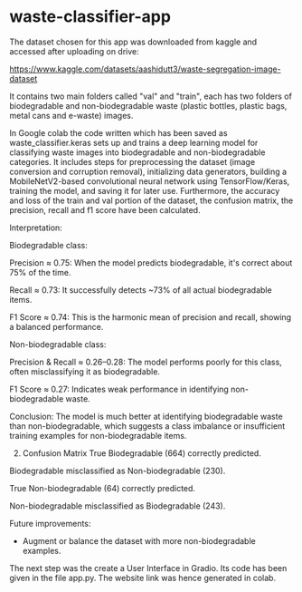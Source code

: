 # waste-classifier-app

The dataset chosen for this app was downloaded from kaggle and accessed after uploading on drive:

https://www.kaggle.com/datasets/aashidutt3/waste-segregation-image-dataset

It contains two main folders called "val" and "train", each has two folders of biodegradable and non-biodegradable waste (plastic bottles, plastic bags, metal cans and e-waste) images.

In Google colab the code written which has been saved as waste_classifier.keras sets up and trains a deep learning model for classifying waste images into biodegradable and non-biodegradable categories. It includes steps for preprocessing the dataset (image conversion and corruption removal), initializing data generators, building a MobileNetV2-based convolutional neural network using TensorFlow/Keras, training the model, and saving it for later use. Furthermore, the accuracy and loss of the train and val portion of the dataset, the confusion matrix, the precision, recall and f1 score have been calculated.

Interpretation:

Biodegradable class:

Precision ≈ 0.75: When the model predicts biodegradable, it's correct about 75% of the time.

Recall ≈ 0.73: It successfully detects ~73% of all actual biodegradable items.

F1 Score ≈ 0.74: This is the harmonic mean of precision and recall, showing a balanced performance.

Non-biodegradable class:

Precision & Recall ≈ 0.26–0.28: The model performs poorly for this class, often misclassifying it as biodegradable.

F1 Score ≈ 0.27: Indicates weak performance in identifying non-biodegradable waste.

Conclusion: The model is much better at identifying biodegradable waste than non-biodegradable, which suggests a class imbalance or insufficient training examples for non-biodegradable items.

2. Confusion Matrix
True Biodegradable (664) correctly predicted.

Biodegradable misclassified as Non-biodegradable (230).

True Non-biodegradable (64) correctly predicted.

Non-biodegradable misclassified as Biodegradable (243).

Future improvements:
- Augment or balance the dataset with more non-biodegradable examples.

The next step was the create a User Interface in Gradio. Its code has been given in the file app.py. The website link was hence generated in colab. 
